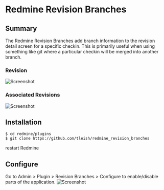 # Redmine Revision Branches

## Summary

The Redmine Revision Branches add branch information to the revision detail screen for a specific checkin.  This is primarily useful when using something like git where a particular checkin will be merged into another branch.

### Revision
![Screenshot](https://raw.githubusercontent.com/paginagmbh/redmine_revision_branches/master/docs/screenshot.png)

### Associated Revisions
![Screenshot](https://raw.githubusercontent.com/paginagmbh/redmine_revision_branches/master/docs/screenshot_associated_revisions.png)

## Installation

```
$ cd redmine/plugins
$ git clone https://github.com/tleish/redmine_revision_branches
```

restart Redmine

## Configure

Go to Admin > Plugin > Revision Branches > Configure to enable/disable parts of the application.
![Screenshot](https://raw.githubusercontent.com/paginagmbh/redmine_revision_branches/master/docs/screenshot_configure.png)
